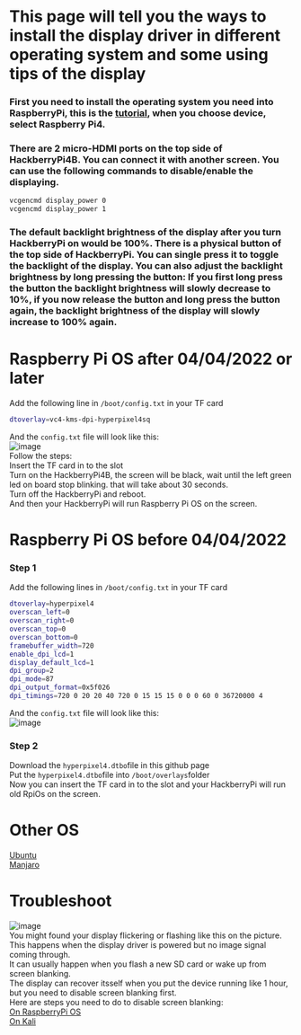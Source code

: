 # This page will tell you the ways to install the display driver in different operating system and some using tips of the display  
### First you need to install the operating system you need into RaspberryPi, this is the [tutorial](https://www.raspberrypi.com/documentation/computers/getting-started.html#installing-the-operating-system), when you choose device, select Raspberry Pi4.  
### There are 2 micro-HDMI ports on the top side of HackberryPi4B. You can connect it with another screen. You can use the following commands to disable/enable the displaying.

```sh
vcgencmd display_power 0
vcgencmd display_power 1
```
### The default backlight brightness of the display after you turn HackberryPi on would be 100%. There is a physical button of the top side of HackberryPi. You can single press it to toggle the backlight of the display. You can also adjust the backlight brightness by long pressing the button: If you first long press the button the backlight brightness will slowly decrease to 10%, if you now release the button and long press the button again, the backlight brightness of the display will slowly increase to 100% again.  
# Raspberry Pi OS after 04/04/2022 or later  

Add the following line in `/boot/config.txt` in your TF card  

```sh
dtoverlay=vc4-kms-dpi-hyperpixel4sq
``` 
And the `config.txt` file will look like this:  
![image](https://github.com/user-attachments/assets/33139e0d-2477-4732-8ff5-a3e2bce9d383)  
Follow the steps:  
Insert the TF card in to the slot  
Turn on the HackberryPi4B, the screen will be black, wait until the left green led on board stop blinking. that will take about 30 seconds.  
Turn off the HackberryPi and reboot.  
And then your HackberryPi will run Raspberry Pi OS on the screen.  

# Raspberry Pi OS before 04/04/2022   

### Step 1  
Add the following lines in `/boot/config.txt` in your TF card  

```sh
dtoverlay=hyperpixel4
overscan_left=0
overscan_right=0 
overscan_top=0
overscan_bottom=0
framebuffer_width=720
enable_dpi_lcd=1
display_default_lcd=1
dpi_group=2
dpi_mode=87
dpi_output_format=0x5f026
dpi_timings=720 0 20 20 40 720 0 15 15 15 0 0 0 60 0 36720000 4
```
And the `config.txt` file will look like this:  
![image](https://github.com/user-attachments/assets/eb698c68-0dce-4346-9013-562dcafa3381)

### Step 2  
Download the `hyperpixel4.dtbo`file in this github page   
Put the `hyperpixel4.dtbo`file into `/boot/overlays`folder  
Now you can insert the TF card in to the slot and your HackberryPi will run old RpiOs on the screen.  

# Other OS   
[Ubuntu](https://github.com/ZitaoTech/HackberryPi-4B/tree/main/Screen/Ubuntu)  
[Manjaro](https://github.com/ZitaoTech/HackberryPi-4B/tree/main/Screen/Manjaro)  

# Troubleshoot  
![image](https://github.com/user-attachments/assets/72e6eebb-46fd-4443-887c-c18b7fc35222)  
You might found your display flickering or flashing like this on the picture. This happens when the display driver is powered but no image signal coming through.  
It can usually happen when you flash a new SD card or wake up from screen blanking.  
The display can recover itsself when you put the device running like 1 hour, but you need to disable screen blanking first.  
Here are steps you need to do to disable screen blanking:  
[On RaspberryPi OS](https://github.com/raspberrypi/documentation/blob/develop/documentation/asciidoc/computers/configuration/screensaver.adoc)  
[On Kali](https://superuser.com/questions/1185747/how-do-i-disable-the-screensaver-lock-in-kali-linux)  
